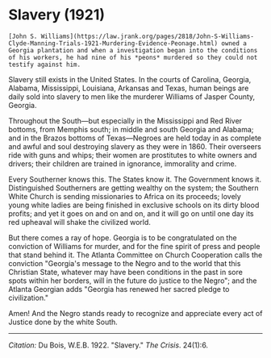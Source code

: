 # Slavery (1921)

```{margin}
[John S. Williams](https://law.jrank.org/pages/2818/John-S-Williams-Clyde-Manning-Trials-1921-Murdering-Evidence-Peonage.html) owned a Georgia plantation and when a investigation began into the conditions of his workers, he had nine of his *peons* murdered so they could not testify against him. 
```

Slavery still exists in the United States. In the courts of Carolina, Georgia, Alabama, Mississippi, Louisiana, Arkansas and Texas, human beings are daily sold into slavery to men like the murderer Williams of Jasper County, Georgia.

Throughout the South—but especially in the Mississippi and Red River bottoms, from Memphis south; in middle and south Georgia and Ala­bama; and in the Brazos bottoms of Texas—Negroes are held today in as complete and awful and soul destroying slavery as they were in 1860. Their overseers ride with guns and whips; their women are prostitutes to white owners and drivers; their children are trained in ignorance, im­morality and crime.




Every Southerner knows this. The States know it. The Government knows it. Distinguished Southerners are getting wealthy on the system; the Southern White Church is sending missionaries to Africa on its proceeds; lovely young white ladies are being finished in exclusive schools on its dirty blood profits; and yet it goes on and on and on, and it will go on until one day its red upheaval will shake the civilized world.

But there comes a ray of hope. Georgia is to be congratulated on the conviction of Williams for murder, and for the fine spirit of press and people that stand behind it. The Atlanta Committee on Church Cooperation calls the conviction "Georgia's message to the Negro and to the world that this Christian State, whatever may have been conditions in the past in sore spots within her borders, will in the future do justice to the Negro"; and the Atlanta Georgian adds "Georgia has renewed her sacred pledge to civilization."

Amen! And the Negro stands ready to recognize and appreciate every act of Justice done by the white South.

______________
*Citation:* Du Bois, W.E.B. 1922. "Slavery." *The Crisis*. 24(1):6.